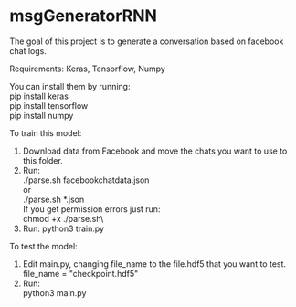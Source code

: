 # msgGeneratorRNN

The goal of this project is to generate a conversation based on facebook chat logs.

Requirements:
Keras, Tensorflow, Numpy

You can install them by running:\
  pip install keras\
  pip install tensorflow\
  pip install numpy


To train this model:

1. Download data from Facebook and move the chats you want to use to this folder.
2. Run:\
  ./parse.sh facebookchatdata.json\
or\
  ./parse.sh \*.json\
If you get permission errors just run:\
  chmod +x ./parse.sh\
3. Run: python3 train.py

To test the model:
 1. Edit main.py, changing file_name to the file.hdf5 that you want to test.\
    file_name = "checkpoint.hdf5"
 2. Run:\
    python3 main.py
